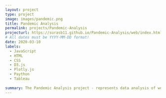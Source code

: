 ```yaml
---
layout: project
type: project
image: images/pandemic.png
title: Pandemic Analysis
permalink: projects/Pandemic-Analysis
projecturl: https://surasb11.github.io/Pandemic-Analysis/web/index.html
# All dates must be YYYY-MM-DD format!
date: 2020-03-10
labels:
  - JavaScript
  - HTML
  - CSS
  - D3.js
  - Plotly.js
  - Paython
  - Tableau
  
summary: The Pandemic Analysis project - represents data analysis of world pandemics and how each virus affected countries. Also, this project accommodates a table where we can live truck COVID-19 cases around the world.
---
```

